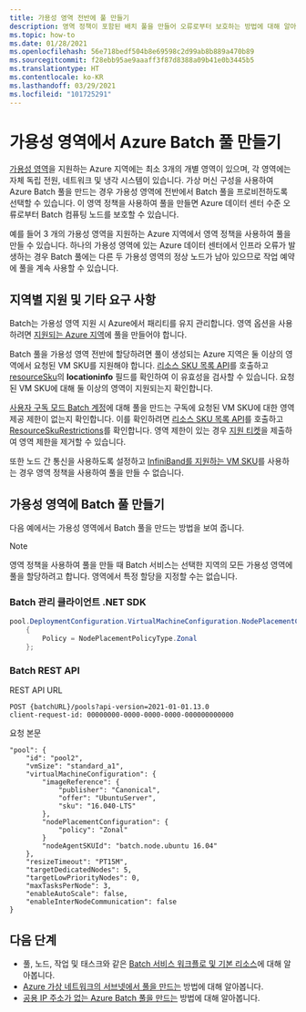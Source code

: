 ```yaml
---
title: 가용성 영역 전반에 풀 만들기
description: 영역 정책이 포함된 배치 풀을 만들어 오류로부터 보호하는 방법에 대해 알아봅니다.
ms.topic: how-to
ms.date: 01/28/2021
ms.openlocfilehash: 56e718bedf504b8e69598c2d99ab8b889a470b89
ms.sourcegitcommit: f28ebb95ae9aaaff3f87d8388a09b41e0b3445b5
ms.translationtype: HT
ms.contentlocale: ko-KR
ms.lasthandoff: 03/29/2021
ms.locfileid: "101725291"
---
```

# <a name="create-an-azure-batch-pool-across-availability-zones"></a>가용성 영역에서 Azure Batch 풀 만들기

[가용성 영역](https://azure.microsoft.com/global-infrastructure/availability-zones/)을 지원하는 Azure 지역에는 최소 3개의 개별 영역이 있으며, 각 영역에는 자체 독립 전원, 네트워크 및 냉각 시스템이 있습니다. 가상 머신 구성을 사용하여 Azure Batch 풀을 만드는 경우 가용성 영역에 전반에서 Batch 풀을 프로비전하도록 선택할 수 있습니다. 이 영역 정책을 사용하여 풀을 만들면 Azure 데이터 센터 수준 오류로부터 Batch 컴퓨팅 노드를 보호할 수 있습니다.

예를 들어 3 개의 가용성 영역을 지원하는 Azure 지역에서 영역 정책을 사용하여 풀을 만들 수 있습니다. 하나의 가용성 영역에 있는 Azure 데이터 센터에서 인프라 오류가 발생하는 경우 Batch 풀에는 다른 두 가용성 영역의 정상 노드가 남아 있으므로 작업 예약에 풀을 계속 사용할 수 있습니다.

## <a name="regional-support-and-other-requirements"></a>지역별 지원 및 기타 요구 사항

Batch는 가용성 영역 지원 시 Azure에서 패리티를 유지 관리합니다. 영역 옵션을 사용하려면 [지원되는 Azure 지역](../availability-zones/az-region.md)에 풀을 만들어야 합니다.

Batch 풀을 가용성 영역 전반에 할당하려면 풀이 생성되는 Azure 지역은 둘 이상의 영역에서 요청된 VM SKU를 지원해야 합니다. [리소스 SKU 목록 API](/rest/api/compute/resourceskus/list)를 호출하고 [resourceSku](/rest/api/compute/resourceskus/list#resourcesku)의 **locationinfo** 필드를 확인하여 이 유효성을 검사할 수 있습니다. 요청된 VM SKU에 대해 둘 이상의 영역이 지원되는지 확인합니다.

[사용자 구독 모드 Batch 계정](accounts.md#batch-accounts)에 대해 풀을 만드는 구독에 요청된 VM SKU에 대한 영역 제공 제한이 없는지 확인합니다. 이를 확인하려면 [리소스 SKU 목록 API](/rest/api/compute/resourceskus/list)를 호출하고 [ResourceSkuRestrictions](/rest/api/compute/resourceskus/list#resourceskurestrictions)를 확인합니다. 영역 제한이 있는 경우 [지원 티켓](/troubleshoot/azure/general/region-access-request-process)을 제출하여 영역 제한을 제거할 수 있습니다.

또한 노드 간 통신을 사용하도록 설정하고 [InfiniBand를 지원하는 VM SKU](../virtual-machines/workloads/hpc/enable-infiniband.md)를 사용하는 경우 영역 정책을 사용하여 풀을 만들 수 없습니다.

## <a name="create-a-batch-pool-across-availability-zones"></a>가용성 영역에 Batch 풀 만들기

다음 예에서는 가용성 영역에서 Batch 풀을 만드는 방법을 보여 줍니다.

> [!NOTE]
> 영역 정책을 사용하여 풀을 만들 때 Batch 서비스는 선택한 지역의 모든 가용성 영역에 풀을 할당하려고 합니다. 영역에서 특정 할당을 지정할 수는 없습니다.

### <a name="batch-management-client-net-sdk"></a>Batch 관리 클라이언트 .NET SDK

```csharp
pool.DeploymentConfiguration.VirtualMachineConfiguration.NodePlacementConfiguration = new NodePlacementConfiguration()
    {
        Policy = NodePlacementPolicyType.Zonal
    };

```

### <a name="batch-rest-api"></a>Batch REST API

REST API URL

```
POST {batchURL}/pools?api-version=2021-01-01.13.0
client-request-id: 00000000-0000-0000-0000-000000000000
```

요청 본문

```
"pool": {
    "id": "pool2",
    "vmSize": "standard_a1",
    "virtualMachineConfiguration": {
        "imageReference": {
            "publisher": "Canonical",
            "offer": "UbuntuServer",
            "sku": "16.040-LTS"
        },
        "nodePlacementConfiguration": {
            "policy": "Zonal"
        }
        "nodeAgentSKUId": "batch.node.ubuntu 16.04"
    },
    "resizeTimeout": "PT15M",
    "targetDedicatedNodes": 5,
    "targetLowPriorityNodes": 0,
    "maxTasksPerNode": 3,
    "enableAutoScale": false,
    "enableInterNodeCommunication": false
}
```

## <a name="next-steps"></a>다음 단계

- 풀, 노드, 작업 및 태스크와 같은 [Batch 서비스 워크플로 및 기본 리소스](batch-service-workflow-features.md)에 대해 알아봅니다.
- [Azure 가상 네트워크의 서브넷에서 풀을 만드는](batch-virtual-network.md) 방법에 대해 알아봅니다.
- [공용 IP 주소가 없는 Azure Batch 풀을 만드는](./batch-pool-no-public-ip-address.md) 방법에 대해 알아봅니다.